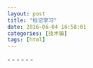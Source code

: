 ```yaml
---
layout: post
title: "标记学习"
date: 2016-06-04 16:58:01
categories: [技术骗]
tags: [html]
---
```



\- - - - - -
